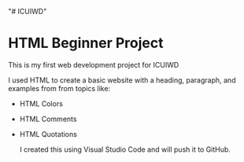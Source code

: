 "# ICUIWD" 
# HTML Beginner Project

This is my first web development project for ICUIWD

I used HTML to create a basic website with a heading, paragraph, and examples from from topics like:
- HTML Colors
- HTML Comments
- HTML Quotations

  I created this using Visual Studio Code and will push it to GitHub.

